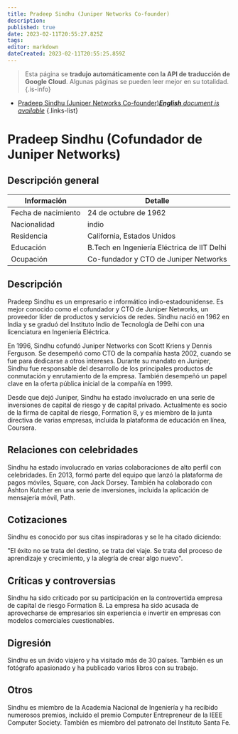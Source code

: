 ```yaml
---
title: Pradeep Sindhu (Juniper Networks Co-founder)
description: 
published: true
date: 2023-02-11T20:55:27.825Z
tags: 
editor: markdown
dateCreated: 2023-02-11T20:55:25.859Z
---
```


> Esta página se **tradujo automáticamente con la API de traducción de Google Cloud**.
Algunas páginas se pueden leer mejor en su totalidad.{.is-info}



- [Pradeep Sindhu (Juniper Networks Co-founder)***English** document is available*](/en/Knowledge-base/Dictionary/Person/pradeep-sindhu-juniper-networks-co-founder)
{.links-list}


# Pradeep Sindhu (Cofundador de Juniper Networks)

## Descripción general

| Información | Detalle |
| ---------- | ------ |
| Fecha de nacimiento | 24 de octubre de 1962 |
| Nacionalidad | indio |
| Residencia | California, Estados Unidos |
| Educación | B.Tech en Ingeniería Eléctrica de IIT Delhi |
| Ocupación | Co-fundador y CTO de Juniper Networks |

## Descripción

Pradeep Sindhu es un empresario e informático indio-estadounidense. Es mejor conocido como el cofundador y CTO de Juniper Networks, un proveedor líder de productos y servicios de redes. Sindhu nació en 1962 en India y se graduó del Instituto Indio de Tecnología de Delhi con una licenciatura en Ingeniería Eléctrica.

En 1996, Sindhu cofundó Juniper Networks con Scott Kriens y Dennis Ferguson. Se desempeñó como CTO de la compañía hasta 2002, cuando se fue para dedicarse a otros intereses. Durante su mandato en Juniper, Sindhu fue responsable del desarrollo de los principales productos de conmutación y enrutamiento de la empresa. También desempeñó un papel clave en la oferta pública inicial de la compañía en 1999.

Desde que dejó Juniper, Sindhu ha estado involucrado en una serie de inversiones de capital de riesgo y de capital privado. Actualmente es socio de la firma de capital de riesgo, Formation 8, y es miembro de la junta directiva de varias empresas, incluida la plataforma de educación en línea, Coursera.

## Relaciones con celebridades

Sindhu ha estado involucrado en varias colaboraciones de alto perfil con celebridades. En 2013, formó parte del equipo que lanzó la plataforma de pagos móviles, Square, con Jack Dorsey. También ha colaborado con Ashton Kutcher en una serie de inversiones, incluida la aplicación de mensajería móvil, Path.

## Cotizaciones

Sindhu es conocido por sus citas inspiradoras y se le ha citado diciendo:

"El éxito no se trata del destino, se trata del viaje. Se trata del proceso de aprendizaje y crecimiento, y la alegría de crear algo nuevo".

## Críticas y controversias

Sindhu ha sido criticado por su participación en la controvertida empresa de capital de riesgo Formation 8. La empresa ha sido acusada de aprovecharse de empresarios sin experiencia e invertir en empresas con modelos comerciales cuestionables.

## Digresión

Sindhu es un ávido viajero y ha visitado más de 30 países. También es un fotógrafo apasionado y ha publicado varios libros con su trabajo.

## Otros

Sindhu es miembro de la Academia Nacional de Ingeniería y ha recibido numerosos premios, incluido el premio Computer Entrepreneur de la IEEE Computer Society. También es miembro del patronato del Instituto Santa Fe.